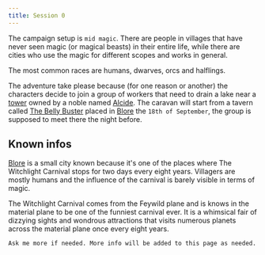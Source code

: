 ```yaml
---
title: Session 0
---
```


The campaign setup is `mid magic`. There are people in villages that have never seen magic (or magical beasts) in their entire life, while there are cities who use the magic for different scopes and works in general.

The most common races are humans, dwarves, orcs and halflings.

The adventure take please because (for one reason or another) the characters decide to join a group of workers that need to drain a lake near a [tower](/places/tower) owned by a noble named [Alcide](/npc/alcide). The caravan will start from a tavern called [The Belly Buster](/places/the-belly-buster) placed in [Blore](/places/blore) the `18th of September`, the group is supposed to meet there the night before.

## Known infos

[Blore](/places/blore) is a small city known because it's one of the places where The Witchlight Carnival stops for two days every eight years. Villagers are mostly humans and the influence of the carnival is barely visible in terms of magic.

The Witchlight Carnival comes from the Feywild plane and is knows in the material plane to be one of the funniest carnival ever. It is a whimsical fair of dizzying sights and wondrous attractions that visits numerous planets across the material plane once every eight years.

`Ask me more if needed. More info will be added to this page as needed.`

